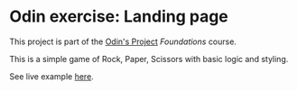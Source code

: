 # Odin exercise: Landing page

This project is part of the [Odin's Project](https://github.com/TheOdinProject) *Foundations* course.

This is a simple game of Rock, Paper, Scissors with basic logic and styling.

See live example [here](https://ngoosen.github.io/odin_rock_paper_scissors/).
